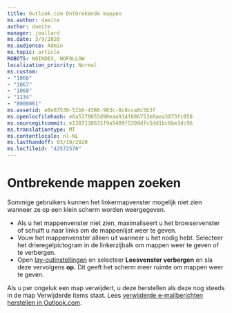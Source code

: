 ```yaml
---
title: Outlook.com Ontbrekende mappen
ms.author: daeite
author: daeite
manager: joallard
ms.date: 3/9/2020
ms.audience: Admin
ms.topic: article
ROBOTS: NOINDEX, NOFOLLOW
localization_priority: Normal
ms.custom:
- "1066"
- "1067"
- "1068"
- "1134"
- "8000061"
ms.assetid: e8e87530-51b6-4386-983c-8c8cca0c5b3f
ms.openlocfilehash: e6a5170655d98eaa914f686753e0aea3873fc058
ms.sourcegitcommit: e1307138631f9a5489f5309dfc5dd1bc6be3dc96
ms.translationtype: MT
ms.contentlocale: nl-NL
ms.lasthandoff: 03/10/2020
ms.locfileid: "42572570"
---
```

# <a name="find-missing-folders"></a>Ontbrekende mappen zoeken

Sommige gebruikers kunnen het linkermapvenster mogelijk niet zien wanneer ze op een klein scherm worden weergegeven.

- Als u het mappenvenster niet zien, maximaliseert u het browservenster of schuift u naar links om de mappenlijst weer te geven.
- Vouw het mappenvenster alleen uit wanneer u het nodig hebt. Selecteer het drieregelpictogram in de linkerzijbalk om mappen weer te geven of te verbergen.
- Open [lay-outinstellingen](https://outlook.live.com/mail/options/mail/layout) en selecteer **Leesvenster verbergen** en sla deze vervolgens **op.** Dit geeft het scherm meer ruimte om mappen weer te geven.

Als u per ongeluk een map verwijdert, u deze herstellen als deze nog steeds in de map Verwijderde items staat. Lees [verwijderde e-mailberichten herstellen in Outlook.com](https://support.office.com/article/cf06ab1b-ae0b-418c-a4d9-4e895f83ed50).
